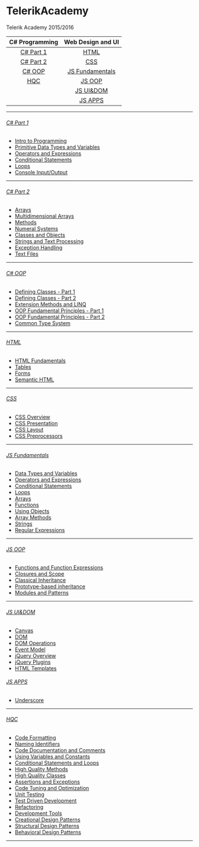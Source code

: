 # TelerikAcademy
Telerik Academy 2015/2016

| C# Programming          | Web Design and UI                   |
|:-----------------------:|:-----------------------------------:|
| [C# Part 1](#c-part-1)  | [HTML](#html)                       |
| [C# Part 2](#c-part-2)  | [CSS](#css)                         |
| [C# OOP](#c-oop)        | [JS Fundamentals](#js-fundamentals) |
| [HQC](#hqc)             |[JS OOP](#js-oop)                    |
|                         |[JS UI&DOM](#js-uidom)               |
|                         |[JS APPS](#js-apps)                  |


---

###### [C# Part 1](Homeworks/C%231)
* [Intro to Programming](Homeworks/C%231/Intro-Programming-Homework)
* [Primitive Data Types and Variables](Homeworks/C%231/Primitive-Data-Types-Variables)
* [Operators and Expressions](Homeworks/C%231/Operators-And-Expressions)
* [Conditional Statements](Homeworks/C%231/Conditional-Statements)
* [Loops](Homeworks/C%231/Loops)
* [Console Input/Output](Homeworks/C%231/Console-Input-Output)

---

###### [C# Part 2](Homeworks/C%232)
* [Arrays](Homeworks/C%232/Arrays)
* [Multidimensional Arrays](Homeworks/C%232/Matrices)
* [Methods](Homeworks/C%232/Methods)
* [Numeral Systems](Homeworks/C%232/Numeral-Systems)
* [Classes and Objects](Homeworks/C%232/Classes-And-Objects)
* [Strings and Text Processing](Homeworks/C%232/Strings-And-Text-Processing)
* [Exception Handling](Homeworks/C%232/Exception-Handling)
* [Text Files](Homeworks/C%232/Text-Files)

---

###### [C# OOP](Homeworks/OOP)
* [Defining Classes - Part 1](Homeworks/OOP/Defining-Classes-FP)
* [Defining Classes - Part 2](Homeworks/OOP/Defining-Classes-SP)
* [Extension Methods and LINQ](Homeworks/OOP/Extension-Methods-And-LINQ)
* [OOP Fundamental Principles - Part 1](Homeworks/OOP/OOP-Fundamental-Principles-FP)
* [OOP Fundamental Principles - Part 2](Homeworks/OOP/OOP-Fundamental-Principles-SP)
* [Common Type System](Homeworks/OOP/Common-Type-System)

---

###### [HTML](Homeworks/HTML)
* [HTML Fundamentals](Homeworks/HTML/HTML-Fundamentals)
* [Tables](Homeworks/HTML/HTML-Tables)
* [Forms](Homeworks/HTML/HTML-Forms)
* [Semantic HTML](Homeworks/HTML/HTML-Semantic)

---

###### [CSS](Homeworks/CSS)
* [CSS Overview](Homeworks/CSS/CSS-Overview)
* [CSS Presentation](Homeworks/CSS/CSS-Presentation)
* [CSS Layout](Homeworks/CSS/CSS-Layout)
* [CSS Preprocessors](Homeworks/CSS/CSS-Processors)

---

###### [JS Fundamentals](Homeworks/JS-FUNDAMENTALS)
* [Data Types and Variables](Homeworks/JS-FUNDAMENTALS/Data-Types-And-Variables)
* [Operators and Expressions](Homeworks/JS-FUNDAMENTALS/Operators-And-Expressions)
* [Conditional Statements](Homeworks/JS-FUNDAMENTALS/Conditional-Statements)
* [Loops](Homeworks/JS-FUNDAMENTALS/Loops)
* [Arrays](Homeworks/JS-FUNDAMENTALS/Arrays)
* [Functions](Homeworks/JS-FUNDAMENTALS/Functions)
* [Using Objects](Homeworks/JS-FUNDAMENTALS/Using-Objects)
* [Array Methods](Homeworks/JS-FUNDAMENTALS/Array-Methods)
* [Strings](Homeworks/JS-FUNDAMENTALS/Strings)
* [Regular Expressions](Homeworks/JS-FUNDAMENTALS/Regular-Expressions)

---

###### [JS OOP](Homeworks/JS-OOP)
* [Functions and Function Expressions](Homeworks/JS-OOP/Functions-And-Function-Expressions)
* [Closures and Scope](Homeworks/JS-OOP/Scopes-and-Closure)
* [Classical Inheritance](Homeworks/JS-OOP/Classical-Inheritance)
* [Prototype-based inheritance](Homeworks/JS-OOP/Prototypal-Inheritance)
* [Modules and Patterns](Homeworks/JS-OOP/Modules-And-Patterns)

---

###### [JS UI&DOM](Homeworks/JS-UI%26DOM)
* [Canvas](Homeworks/JS-UI%26DOM/Canvas)
* [DOM](Homeworks/JS-UI%26DOM/Document-Object-Model)
* [DOM Operations](Homeworks/JS-UI%26DOM/DOM-Operations)
* [Event Model](Homeworks/JS-UI%26DOM/Event-Model)
* [jQuery Overview](Homeworks/JS-UI%26DOM/jQuery-Overview)
* [jQuery Plugins](Homeworks/JS-UI%26DOM/jQuery-Plugins)
* [HTML Templates](Homeworks/JS-UI%26DOM/HTML-Templates)

###### [JS APPS](Homeworks/JS-APPS)
* [Underscore](Homeworks/JS-APPS/Underscore)

---

###### [HQC](Homeworks/HQC)
* [Code Formatting](Homeworks/HQC/Code-Formatting)
* [Naming Identifiers](Homeworks/HQC/Naming-Identifiers)
* [Code Documentation and Comments](Homeworks/HQC/Code-Documentation-And-Comments)
* [Using Variables and Constants](Homeworks/HQC/Using-Variables-And-Constants)
* [Conditional Statements and Loops](Homeworks/HQC/Conditional-Statements-And-Loops)
* [High Quality Methods](Homeworks/HQC/High-Quality-Methods)
* [High Quality Classes](Homeworks/HQC/High-Quality-Classes)
* [Assertions and Exceptions](Homeworks/HQC/Assertions-And-Exceptions)
* [Code Tuning and Optimization](Homeworks/HQC/Code-Tuning-And-Optimization)
* [Unit Testing](Homeworks/HQC/Unit-Testing)
* [Test Driven Development](Homeworks/HQC/Test-Driven-Development)
* [Refactoring](Homeworks/HQC/Refactoring)
* [Development Tools](Homeworks/HQC/Development-Tools)
* [Creational Design Patterns](Homeworks/HQC/Creational-Patterns)
* [Structural Design Patterns](Homeworks/HQC/Structural-Patterns)
* [Behavioral Design Patterns](Homeworks/HQC/Behavioral-Patterns)

---
